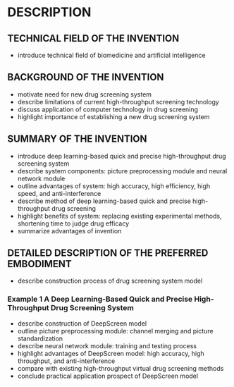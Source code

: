 # DESCRIPTION

## TECHNICAL FIELD OF THE INVENTION

- introduce technical field of biomedicine and artificial intelligence

## BACKGROUND OF THE INVENTION

- motivate need for new drug screening system
- describe limitations of current high-throughput screening technology
- discuss application of computer technology in drug screening
- highlight importance of establishing a new drug screening system

## SUMMARY OF THE INVENTION

- introduce deep learning-based quick and precise high-throughput drug screening system
- describe system components: picture preprocessing module and neural network module
- outline advantages of system: high accuracy, high efficiency, high speed, and anti-interference
- describe method of deep learning-based quick and precise high-throughput drug screening
- highlight benefits of system: replacing existing experimental methods, shortening time to judge drug efficacy
- summarize advantages of invention

## DETAILED DESCRIPTION OF THE PREFERRED EMBODIMENT

- describe construction process of drug screening system model

### Example 1 A Deep Learning-Based Quick and Precise High-Throughput Drug Screening System

- describe construction of DeepScreen model
- outline picture preprocessing module: channel merging and picture standardization
- describe neural network module: training and testing process
- highlight advantages of DeepScreen model: high accuracy, high throughput, and anti-interference
- compare with existing high-throughput virtual drug screening methods
- conclude practical application prospect of DeepScreen model

